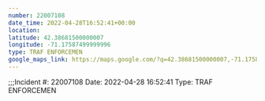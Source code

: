 ```yaml
---
number: 22007108
date_time: 2022-04-28T16:52:41+00:00
location: 
latitude: 42.38681500000007
longitude: -71.17587499999996
type: TRAF ENFORCEMEN
google_maps_link: https://maps.google.com/?q=42.38681500000007,-71.17587499999996
---
```


;;;Incident #: 22007108  Date: 2022-04-28 16:52:41   Type: TRAF ENFORCEMEN
